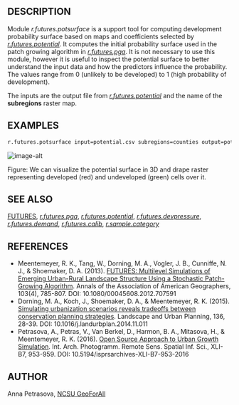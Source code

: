 ## DESCRIPTION

Module *r.futures.potsurface* is a support tool for computing
development probability surface based on maps and coefficients selected
by *[r.futures.potential](r.futures.potential.md)*. It computes the
initial probability surface used in the patch growing algorithm in
*[r.futures.pga](r.futures.pga.md)*. It is not necessary to use this
module, however it is useful to inspect the potential surface to better
understand the input data and how the predictors influence the
probability. The values range from 0 (unlikely to be developed) to 1
(high probability of development).

The inputs are the output file from
*[r.futures.potential](r.futures.potential.md)* and the name of the
**subregions** raster map.

## EXAMPLES

```sh
r.futures.potsurface input=potential.csv subregions=counties output=pot_surface
```

![image-alt](r_futures_potsurface.png)

Figure: We can visualize the potential surface in 3D and drape raster
representing developed (red) and undeveloped (green) cells over it.

## SEE ALSO

[FUTURES](r.futures.md), *[r.futures.pga](r.futures.pga.md)*,
*[r.futures.potential](r.futures.potential.md)*,
*[r.futures.devpressure](r.futures.devpressure.md)*,
*[r.futures.demand](r.futures.demand.md)*,
*[r.futures.calib](r.futures.calib.md)*,
*[r.sample.category](r.sample.category.md)*

## REFERENCES

  - Meentemeyer, R. K., Tang, W., Dorning, M. A., Vogler, J. B.,
    Cunniffe, N. J., & Shoemaker, D. A. (2013). [FUTURES: Multilevel
    Simulations of Emerging Urban-Rural Landscape Structure Using a
    Stochastic Patch-Growing
    Algorithm](https://doi.org/10.1080/00045608.2012.707591). Annals of
    the Association of American Geographers, 103(4), 785-807. DOI:
    10.1080/00045608.2012.707591
  - Dorning, M. A., Koch, J., Shoemaker, D. A., & Meentemeyer, R. K.
    (2015). [Simulating urbanization scenarios reveals tradeoffs between
    conservation planning
    strategies](https://doi.org/10.1016/j.landurbplan.2014.11.011).
    Landscape and Urban Planning, 136, 28-39. DOI:
    10.1016/j.landurbplan.2014.11.011
  - Petrasova, A., Petras, V., Van Berkel, D., Harmon, B. A., Mitasova,
    H., & Meentemeyer, R. K. (2016). [Open Source Approach to Urban
    Growth
    Simulation](https://isprs-archives.copernicus.org/articles/XLI-B7/953/2016/isprs-archives-XLI-B7-953-2016.pdf).
    Int. Arch. Photogramm. Remote Sens. Spatial Inf. Sci., XLI-B7,
    953-959. DOI: 10.5194/isprsarchives-XLI-B7-953-2016

## AUTHOR

Anna Petrasova, [NCSU GeoForAll](https://geospatial.ncsu.edu/geoforall/)
